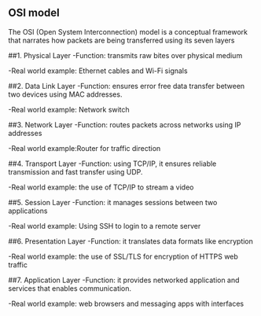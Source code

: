 ## OSI model

The OSI (Open System Interconnection) model is a conceptual framework that narrates how packets are being transferred using its seven layers

##1. Physical Layer
-Function: transmits raw bites over physical medium

-Real world example: Ethernet cables and Wi-Fi signals

##2. Data Link Layer
-Function: ensures error free data transfer between two devices using MAC addresses.

-Real world example: Network switch

##3. Network Layer
-Function: routes packets across networks using IP addresses

-Real world example:Router for traffic direction

##4. Transport Layer
-Function: using TCP/IP, it ensures reliable transmission and fast transfer using UDP.

-Real world example: the use of TCP/IP to stream a video 

##5. Session Layer
-Function: it manages sessions between two applications

-Real world example: Using SSH to login to a remote server 

##6. Presentation Layer
-Function: it translates data formats like encryption

-Real world example: the use of SSL/TLS for encryption of HTTPS web traffic

##7. Application Layer
-Function: it provides networked application and services that enables communication.

-Real world example: web browsers and messaging apps with interfaces 
